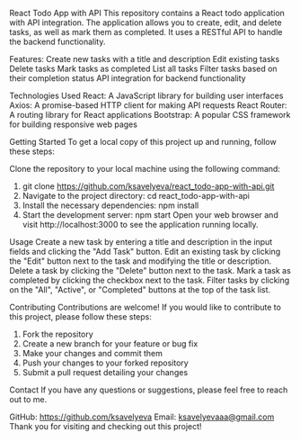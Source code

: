 React Todo App with API
This repository contains a React todo application with API integration. The application allows you to create, edit, and delete tasks, as well as mark them as completed. It uses a RESTful API to handle the backend functionality.

Features:
Create new tasks with a title and description
Edit existing tasks
Delete tasks
Mark tasks as completed
List all tasks
Filter tasks based on their completion status
API integration for backend functionality

Technologies Used
React: A JavaScript library for building user interfaces
Axios: A promise-based HTTP client for making API requests
React Router: A routing library for React applications
Bootstrap: A popular CSS framework for building responsive web pages

Getting Started
To get a local copy of this project up and running, follow these steps:

Clone the repository to your local machine using the following command:
1. git clone https://github.com/ksavelyeva/react_todo-app-with-api.git
2. Navigate to the project directory:
cd react_todo-app-with-api
3. Install the necessary dependencies:
npm install
4. Start the development server:
npm start
Open your web browser and visit http://localhost:3000 to see the application running locally.

Usage
Create a new task by entering a title and description in the input fields and clicking the "Add Task" button.
Edit an existing task by clicking the "Edit" button next to the task and modifying the title or description.
Delete a task by clicking the "Delete" button next to the task.
Mark a task as completed by clicking the checkbox next to the task.
Filter tasks by clicking on the "All", "Active", or "Completed" buttons at the top of the task list.

Contributing
Contributions are welcome! If you would like to contribute to this project, please follow these steps:
1. Fork the repository
2. Create a new branch for your feature or bug fix
3. Make your changes and commit them
4. Push your changes to your forked repository
5. Submit a pull request detailing your changes

Contact
If you have any questions or suggestions, please feel free to reach out to me.

GitHub: https://github.com/ksavelyeva
Email: ksavelyevaaa@gmail.com
Thank you for visiting and checking out this project!
